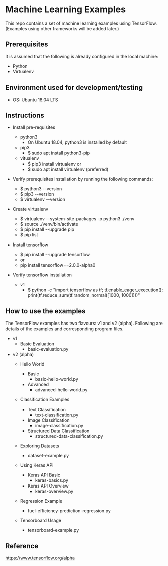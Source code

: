 # Machine Learning Examples

This repo contains a set of machine learning examples using TensorFlow. (Examples using other frameworks will be added later.) 

## Prerequisites
It is assumed that the following is already configured in the local machine:
- Python
- Virtualenv

## Environment used for development/testing
- OS: Ubuntu 18.04 LTS

## Instructions
- Install pre-requisites
    - python3
        - On Ubuntu 18.04, python3 is installed by default
    - pip3
        - $ sudo apt install python3-pip
    - vitualenv
        - $ pip3 install virtualenv
        or
        - $ sudo apt install virtualenv (preferred)

- Verify prerequisites installation by running the following commands:
    - $ python3 --version
    - $ pip3 --version
    - $ virtualenv --version

- Create virtualenv
    - $ virtualenv --system-site-packages -p python3 ./venv
    - $ source ./venv/bin/activate
    - $ pip install --upgrade pip
    - $ pip list

- Install tensorflow
    - $ pip install --upgrade tensorflow
    - or 
    - pip install tensorflow==2.0.0-alpha0 
    
- Verify tensorflow installation
    - v1
        - $ python -c "import tensorflow as tf; tf.enable_eager_execution(); print(tf.reduce_sum(tf.random_normal([1000, 1000])))"    
## How to use the examples

The TensorFlow examples has two flavours: v1 and v2 (alpha). Following are details of the examples and corresponding program files. 
- v1
    - Basic Evaluation
        - basic-evaluation.py 
- v2 (alpha)
    - Hello World
        - Basic 
            -  basic-hello-world.py
        - Advanced 
            - advanced-hello-world.py
    
    - Classification Examples
        - Text Classification
            - text-classification.py
        - Image Classification
            - image-classification.py
        - Structured Data Classification
            - structured-data-classification.py
    
    - Exploring Datasets
        - dataset-example.py
    
    - Using Keras API
        - Keras API Basic
            - keras-basics.py
        - Keras API Overview
            - keras-overview.py
    
    - Regression Example
        - fuel-efficiency-prediction-regression.py
    
    - Tensorboard Usage
        - tensorboard-example.py


## Reference
https://www.tensorflow.org/alpha